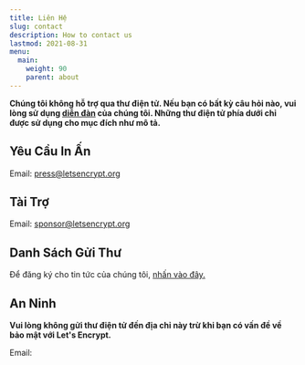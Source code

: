 ```yaml
---
title: Liên Hệ
slug: contact
description: How to contact us
lastmod: 2021-08-31
menu:
  main:
    weight: 90
    parent: about
---
```


**Chúng tôi không hỗ trợ qua thư điện tử. Nếu bạn có bất kỳ câu hỏi nào, vui lòng sử dụng [diễn đàn](https://community.letsencrypt.org) của chúng tôi. Những thư điện tử phía dưới chỉ được sử dụng cho mục đích như mô tả.**

## Yêu Cầu In Ấn

Email: [press@letsencrypt.org](mailto:press@letsencrypt.org)

## Tài Trợ

Email: [sponsor@letsencrypt.org](mailto:sponsor@letsencrypt.org)

## Danh Sách Gửi Thư

Để đăng ký cho tin tức của chúng tôi, [nhấn vào đây.](https://mailchi.mp/letsencrypt.org/fjp6ha1gad)

## An Ninh

**Vui lòng không gửi thư điện tử đến địa chỉ này trừ khi bạn có vấn đề về bảo mật với Let's Encrypt.**

<span id="email">Email: </span>

<script>
  var parts = ["security", '@', "letsencrypt", ".", "org"];
  var anchor = document.createElement("a");
  anchor.href = "mailto:" + parts.join("");
  anchor.text = parts.join("");
  document.getElementById("email").appendChild(anchor)
</script>
